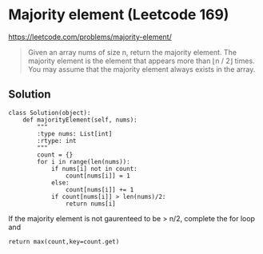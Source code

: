 # Majority element (Leetcode 169)

https://leetcode.com/problems/majority-element/

> Given an array nums of size n, return the majority element. 
> The majority element is the element that appears more than ⌊n / 2⌋ times. You may assume that the majority element always exists in the array.

## Solution

```
class Solution(object):
    def majorityElement(self, nums):
        """
        :type nums: List[int]
        :rtype: int
        """
        count = {}
        for i in range(len(nums)):
            if nums[i] not in count:
                count[nums[i]] = 1
            else:
                count[nums[i]] += 1
            if count[nums[i]] > len(nums)/2:
                return nums[i] 
```  

If the majority element is not gaurenteed to be > n/2, complete the for loop and
```
return max(count,key=count.get)
```
